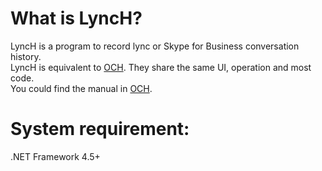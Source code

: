# What is LyncH?  
LyncH is a program to record lync or Skype for Business conversation history.   
LyncH is equivalent to [OCH](https://github.com/iwteih/OCH). They share the same UI, operation and most code.   
You could find the manual in [OCH](https://github.com/iwteih/OCH).   
  
# System requirement:  
.NET Framework 4.5+  
